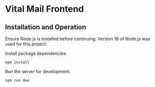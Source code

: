 # Vital Mail Frontend

## Installation and Operation
Ensure Node.js is installed before continuing. Version 18 of Node.js was used for this project.

Install package dependencies:

```npm install```

Run the server for development:

```npm run dev```
